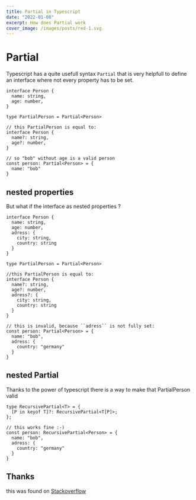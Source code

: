 ```yaml
---
title: Partial in Typescript
date: "2022-01-08"
excerpt: How does Partial work
cover_image: /images/posts/red-1.svg
---
```


# Partial

Typescript has a quite usefull syntax `Partial` that is very helpfull to define an interface where not every property has to be set.

```
interface Person {
  name: string,
  age: number,
}

type PartialPerson = Partial<Person>

// this PartialPerson is equal to:
interface Person {
  name?: string,
  age?: number,
}

// so "bob" without age is a valid person
const person: Partial<Person> = {
  name: "bob"
}
```

## nested properties

But what if the interface as nested properties ?

```
interface Person {
  name: string,
  age: number,
  adress: {
    city: string,
    country: string
  }
}

type PartialPerson = Partial<Person>

//this PartialPerson is equal to:
interface Person {
  name?: string,
  age?: number,
  adress?: {
    city: string,
    country: string
  }
}

// this is invalid, because ``adress`` is not fully set:
const person: Partial<Person> = {
  name: "bob",
  adress: {
    country: "germany"
  }
}
```

## nested Partial

Thanks to the power of typescript there is a way to make that PartialPerson valid

```
type RecursivePartial<T> = {
  [P in keyof T]?: RecursivePartial<T[P]>;
};

// this works fine :-)
const person: RecursivePartial<Person> = {
  name: "bob",
  adress: {
    country: "germany"
  }
}
```

## Thanks

this was found on [Stackoverflow](https://stackoverflow.com/questions/41980195/recursive-partialt-in-typescript?answertab=active#tab-top)
